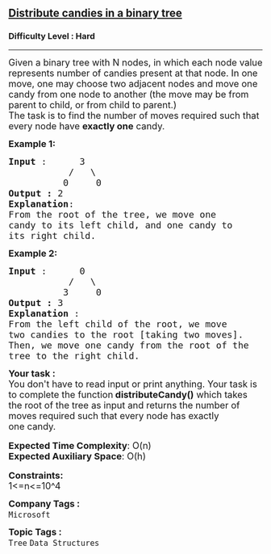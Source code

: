 <h2><a href="https://practice.geeksforgeeks.org/problems/distribute-candies-in-a-binary-tree/1?utm_source=gfg&utm_medium=article&utm_campaign=bottom_sticky_on_article">Distribute candies in a binary tree</a></h2><h3>Difficulty Level : Hard</h3><hr><div class="problems_problem_content__Xm_eO"><p><span style="font-size:18px">Given a binary tree with N nodes, in which each node value represents number of candies present at that node. In one move, one may choose two adjacent nodes and move one candy from one node to another (the move may be from parent to child, or from child to parent.)&nbsp;<br>
The task is to find the number of moves required such that every node have&nbsp;<strong>exactly one</strong>&nbsp;candy.</span></p>

<p><span style="font-size:18px"><strong>Example 1:</strong></span></p>

<pre><span style="font-size:18px"><strong>Input </strong>:      3
           /   \
          0     0 
<strong>Output : </strong>2
<strong>Explanation</strong>: 
From the root of the tree, we move one 
candy to its left child, and one candy to
its right child.
</span></pre>

<p><span style="font-size:18px"><strong>Example 2:</strong></span></p>

<pre><span style="font-size:18px"><strong>Input </strong>:      0
           /   \
          3     0  
<strong>Output : </strong>3
<strong>Explanation </strong>: 
From the left child of the root, we move 
two candies to the root [taking two moves]. 
Then, we move one candy from the root of the 
tree to the right child.</span></pre>

<div><span style="font-size:18px"><strong>Your task :</strong></span></div>

<div><span style="font-size:18px">You don't have to read input or print anything. Your task is to complete the function<strong> distributeCandy()</strong> which takes the root of the tree as input and returns the number of moves required&nbsp;such that every node has&nbsp;exactly one&nbsp;candy.</span></div>

<div>&nbsp;</div>

<div><span style="font-size:18px"><strong>Expected Time Complexity</strong>: O(n)</span></div>

<div><span style="font-size:18px"><strong>Expected Auxiliary Space</strong>: O(h)</span></div>

<div>&nbsp;</div>

<div><span style="font-size:18px"><strong>Constraints:</strong></span></div>

<div><span style="font-size:18px">1&lt;=n&lt;=10^4</span></div>
</div><p><span style=font-size:18px><strong>Company Tags : </strong><br><code>Microsoft</code>&nbsp;<br><p><span style=font-size:18px><strong>Topic Tags : </strong><br><code>Tree</code>&nbsp;<code>Data Structures</code>&nbsp;